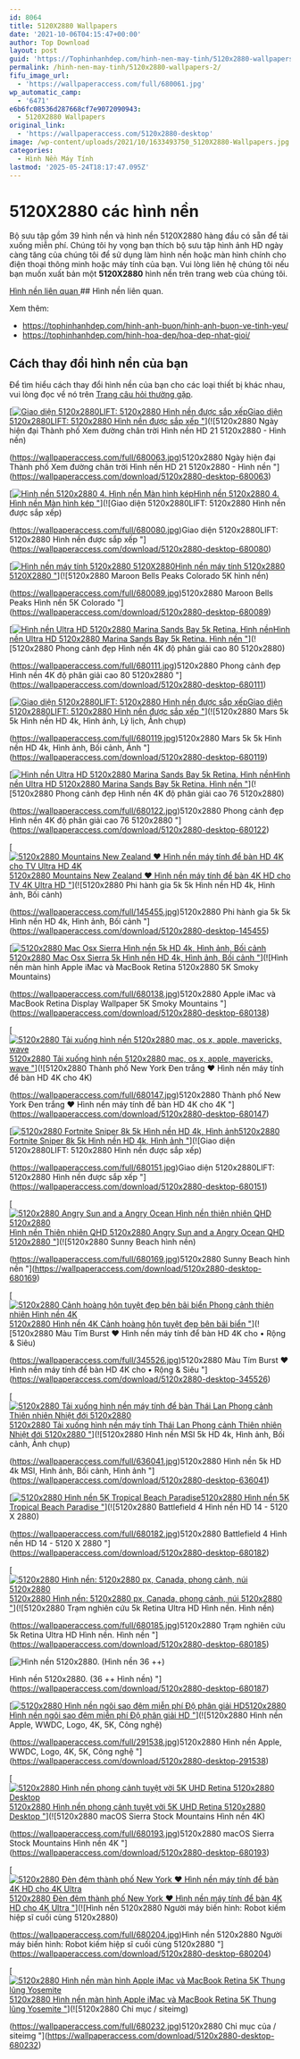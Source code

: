 ```yaml
---
id: 8064
title: 5120X2880 Wallpapers
date: '2021-10-06T04:15:47+00:00'
author: Top Download
layout: post
guid: 'https://Tophinhanhdep.com/hinh-nen-may-tinh/5120x2880-wallpapers-2/'
permalink: /hinh-nen-may-tinh/5120x2880-wallpapers-2/
fifu_image_url:
  - 'https://wallpaperaccess.com/full/680061.jpg'
wp_automatic_camp:
  - '6471'
e6b6fc08536d287668cf7e9072090943:
  - 5120X2880 Wallpapers
original_link:
  - 'https://wallpaperaccess.com/5120x2880-desktop'
image: /wp-content/uploads/2021/10/1633493750_5120X2880-Wallpapers.jpg
categories:
  - Hình Nền Máy Tính
lastmod: '2025-05-24T18:17:47.095Z'
---
```

# 5120X2880 các hình nền

Bộ sưu tập gồm 39 hình nền và hình nền 5120X2880 hàng đầu có sẵn để tải xuống miễn phí. Chúng tôi hy vọng bạn thích bộ sưu tập hình ảnh HD ngày càng tăng của chúng tôi để sử dụng làm hình nền hoặc màn hình chính cho điện thoại thông minh hoặc máy tính của bạn. Vui lòng liên hệ chúng tôi nếu bạn muốn xuất bản một **5120X2880** hình nền trên trang web của chúng tôi.

[Hình nền liên quan ](#related) ## Hình nền liên quan.

   
 Xem thêm:

   
- <https://tophinhanhdep.com/hinh-anh-buon/hinh-anh-buon-ve-tinh-yeu/>
- <https://tophinhanhdep.com/hinh-hoa-dep/hoa-dep-nhat-gioi/>

## Cách thay đổi hình nền của bạn

Để tìm hiểu cách thay đổi hình nền của bạn cho các loại thiết bị khác nhau, vui lòng đọc về nó trên [Trang câu hỏi thường gặp](https://tophinhanhdep.com/faq/).

  
[[![Giao diện 5120x2880LIFT: 5120x2880 Hình nền được sắp xếp](https://wallpaperaccess.com/full/680061.jpg)Giao diện 5120x2880LIFT: 5120x2880 Hình nền được sắp xếp "](https://wallpaperaccess.com/download/5120x2880-desktop-680061)](![5120x2880 Ngày hiện đại Thành phố Xem đường chân trời Hình nền HD 21 5120x2880 - Hình nền)

(https://wallpaperaccess.com/full/680063.jpg)5120x2880 Ngày hiện đại Thành phố Xem đường chân trời Hình nền HD 21 5120x2880 - Hình nền "](https://wallpaperaccess.com/download/5120x2880-desktop-680063)

[[![Hình nền 5120x2880 4. Hình nền Màn hình kép](https://wallpaperaccess.com/full/680072.jpg)Hình nền 5120x2880 4. Hình nền Màn hình kép "](https://wallpaperaccess.com/download/5120x2880-desktop-680072)](![Giao diện 5120x2880LIFT: 5120x2880 Hình nền được sắp xếp)

(https://wallpaperaccess.com/full/680080.jpg)Giao diện 5120x2880LIFT: 5120x2880 Hình nền được sắp xếp "](https://wallpaperaccess.com/download/5120x2880-desktop-680080)

[[![Hình nền máy tính 5120x2880 5120X2880](https://wallpaperaccess.com/full/680085.jpg)Hình nền máy tính 5120x2880 5120X2880 "](https://wallpaperaccess.com/download/5120x2880-desktop-680085)](![5120x2880 Maroon Bells Peaks Colorado 5K hình nền)

(https://wallpaperaccess.com/full/680089.jpg)5120x2880 Maroon Bells Peaks Hình nền 5K Colorado "](https://wallpaperaccess.com/download/5120x2880-desktop-680089)

[[![Hình nền Ultra HD 5120x2880 Marina Sands Bay 5k Retina.  Hình nền](https://wallpaperaccess.com/full/680107.jpg)Hình nền Ultra HD 5120x2880 Marina Sands Bay 5k Retina. Hình nền "](https://wallpaperaccess.com/download/5120x2880-desktop-680107)](![5120x2880 Phong cảnh đẹp Hình nền 4K độ phân giải cao 80 5120x2880)

(https://wallpaperaccess.com/full/680111.jpg)5120x2880 Phong cảnh đẹp Hình nền 4K độ phân giải cao 80 5120x2880 "](https://wallpaperaccess.com/download/5120x2880-desktop-680111)

[[![Giao diện 5120x2880LIFT: 5120x2880 Hình nền được sắp xếp](https://wallpaperaccess.com/full/680115.jpg)Giao diện 5120x2880LIFT: 5120x2880 Hình nền được sắp xếp "](https://wallpaperaccess.com/download/5120x2880-desktop-680115)](![5120x2880 Mars 5k 5k Hình nền HD 4k, Hình ảnh, Lý lịch, Ảnh chụp)

(https://wallpaperaccess.com/full/680119.jpg)5120x2880 Mars 5k 5k Hình nền HD 4k, Hình ảnh, Bối cảnh, Ảnh "](https://wallpaperaccess.com/download/5120x2880-desktop-680119)

[[![Hình nền Ultra HD 5120x2880 Marina Sands Bay 5k Retina.  Hình nền](https://wallpaperaccess.com/full/114799.jpg)Hình nền Ultra HD 5120x2880 Marina Sands Bay 5k Retina. Hình nền "](https://wallpaperaccess.com/download/5120x2880-desktop-114799)](![5120x2880 Phong cảnh đẹp Hình nền 4K độ phân giải cao 76 5120x2880)

(https://wallpaperaccess.com/full/680122.jpg)5120x2880 Phong cảnh đẹp Hình nền 4K độ phân giải cao 76 5120x2880 "](https://wallpaperaccess.com/download/5120x2880-desktop-680122)

[[![5120x2880 Mountains New Zealand ❤ Hình nền máy tính để bàn HD 4K cho TV Ultra HD 4K](https://wallpaperaccess.com/full/680126.jpg)5120x2880 Mountains New Zealand ❤ Hình nền máy tính để bàn 4K HD cho TV 4K Ultra HD "](https://wallpaperaccess.com/download/5120x2880-desktop-680126)](![5120x2880 Phi hành gia 5k 5k Hình nền HD 4k, Hình ảnh, Bối cảnh)

(https://wallpaperaccess.com/full/145455.jpg)5120x2880 Phi hành gia 5k 5k Hình nền HD 4k, Hình ảnh, Bối cảnh "](https://wallpaperaccess.com/download/5120x2880-desktop-145455)

[[![5120x2880 Mac Osx Sierra Hình nền 5k HD 4k, Hình ảnh, Bối cảnh](https://wallpaperaccess.com/full/680137.jpg)5120x2880 Mac Osx Sierra 5k Hình nền HD 4k, Hình ảnh, Bối cảnh "](https://wallpaperaccess.com/download/5120x2880-desktop-680137)](![Hình nền màn hình Apple iMac và MacBook Retina 5120x2880 5K Smoky Mountains)

(https://wallpaperaccess.com/full/680138.jpg)5120x2880 Apple iMac và MacBook Retina Display Wallpaper 5K Smoky Mountains "](https://wallpaperaccess.com/download/5120x2880-desktop-680138)

[[![5120x2880 Tải xuống hình nền 5120x2880 mac, os x, apple, mavericks, wave](https://wallpaperaccess.com/full/680143.jpg)5120x2880 Tải xuống hình nền 5120x2880 mac, os x, apple, mavericks, wave "](https://wallpaperaccess.com/download/5120x2880-desktop-680143)](![5120x2880 Thành phố New York Đen trắng ❤ Hình nền máy tính để bàn HD 4K cho 4K)

(https://wallpaperaccess.com/full/680147.jpg)5120x2880 Thành phố New York Đen trắng ❤ Hình nền máy tính để bàn HD 4K cho 4K "](https://wallpaperaccess.com/download/5120x2880-desktop-680147)

[[![5120x2880 Fortnite Sniper 8k 5k Hình nền HD 4k, Hình ảnh](https://wallpaperaccess.com/full/680149.jpg)5120x2880 Fortnite Sniper 8k 5k Hình nền HD 4k, Hình ảnh "](https://wallpaperaccess.com/download/5120x2880-desktop-680149)](![Giao diện 5120x2880LIFT: 5120x2880 Hình nền được sắp xếp)

(https://wallpaperaccess.com/full/680151.jpg)Giao diện 5120x2880LIFT: 5120x2880 Hình nền được sắp xếp "](https://wallpaperaccess.com/download/5120x2880-desktop-680151)

[[![5120x2880 Angry Sun and a Angry Ocean Hình nền thiên nhiên QHD 5120x2880](https://wallpaperaccess.com/full/680161.jpg)Hình nền Thiên nhiên QHD 5120x2880 Angry Sun and a Angry Ocean QHD 5120x2880 "](https://wallpaperaccess.com/download/5120x2880-desktop-680161)](![5120x2880 Sunny Beach hình nền)

(https://wallpaperaccess.com/full/680169.jpg)5120x2880 Sunny Beach hình nền "](https://wallpaperaccess.com/download/5120x2880-desktop-680169)

[[![5120x2880 Cảnh hoàng hôn tuyệt đẹp bên bãi biển Phong cảnh thiên nhiên Hình nền 4K](https://wallpaperaccess.com/full/680176.jpg)5120x2880 Hình nền 4K Cảnh hoàng hôn tuyệt đẹp bên bãi biển "](https://wallpaperaccess.com/download/5120x2880-desktop-680176)](![5120x2880 Màu Tím Burst ❤ Hình nền máy tính để bàn HD 4K cho • Rộng & Siêu)

(https://wallpaperaccess.com/full/345526.jpg)5120x2880 Màu Tím Burst ❤ Hình nền máy tính để bàn HD 4K cho • Rộng &amp; Siêu "](https://wallpaperaccess.com/download/5120x2880-desktop-345526)

[[![5120x2880 Tải xuống hình nền máy tính để bàn Thái Lan Phong cảnh Thiên nhiên Nhiệt đới 5120x2880](https://wallpaperaccess.com/full/228049.jpg)5120x2880 Tải xuống hình nền máy tính Thái Lan Phong cảnh Thiên nhiên Nhiệt đới 5120x2880 "](https://wallpaperaccess.com/download/5120x2880-desktop-228049)](![5120x2880 Hình nền MSI 5k HD 4k, Hình ảnh, Bối cảnh, Ảnh chụp)

(https://wallpaperaccess.com/full/636041.jpg)5120x2880 Hình nền 5k HD 4k MSI, Hình ảnh, Bối cảnh, Hình ảnh "](https://wallpaperaccess.com/download/5120x2880-desktop-636041)

[[![5120x2880 Hình nền 5K Tropical Beach Paradise](https://wallpaperaccess.com/full/170043.jpg)5120x2880 Hình nền 5K Tropical Beach Paradise "](https://wallpaperaccess.com/download/5120x2880-desktop-170043)](![5120x2880 Battlefield 4 Hình nền HD 14 - 5120 X 2880)

(https://wallpaperaccess.com/full/680182.jpg)5120x2880 Battlefield 4 Hình nền HD 14 - 5120 X 2880 "](https://wallpaperaccess.com/download/5120x2880-desktop-680182)

[[![5120x2880 Hình nền: 5120x2880 px, Canada, phong cảnh, núi 5120x2880](https://wallpaperaccess.com/full/23684.jpg)5120x2880 Hình nền: 5120x2880 px, Canada, phong cảnh, núi 5120x2880 "](https://wallpaperaccess.com/download/5120x2880-desktop-23684)](![5120x2880 Trạm nghiên cứu 5k Retina Ultra HD Hình nền.  Hình nền)

(https://wallpaperaccess.com/full/680185.jpg)5120x2880 Trạm nghiên cứu 5k Retina Ultra HD Hình nền. Hình nền "](https://wallpaperaccess.com/download/5120x2880-desktop-680185)

[![Hình nền 5120x2880.  (Hình nền 36 ++)](https://wallpaperaccess.com/full/680187.jpg)

Hình nền 5120x2880. (36 ++ Hình nền) "](https://wallpaperaccess.com/download/5120x2880-desktop-680187)

[[![5120x2880 Hình nền ngôi sao đêm miễn phí Độ phân giải HD](https://wallpaperaccess.com/full/149338.jpg)5120x2880 Hình nền ngôi sao đêm miễn phí Độ phân giải HD "](https://wallpaperaccess.com/download/5120x2880-desktop-149338)](![5120x2880 Hình nền Apple, WWDC, Logo, 4K, 5K, Công nghệ)

(https://wallpaperaccess.com/full/291538.jpg)5120x2880 Hình nền Apple, WWDC, Logo, 4K, 5K, Công nghệ "](https://wallpaperaccess.com/download/5120x2880-desktop-291538)

[[![5120x2880 Hình nền phong cảnh tuyệt vời 5K UHD Retina 5120x2880 Desktop](https://wallpaperaccess.com/full/680191.jpg)5120x2880 Hình nền phong cảnh tuyệt vời 5K UHD Retina 5120x2880 Desktop "](https://wallpaperaccess.com/download/5120x2880-desktop-680191)](![5120x2880 macOS Sierra Stock Mountains Hình nền 4K)

(https://wallpaperaccess.com/full/680193.jpg)5120x2880 macOS Sierra Stock Mountains Hình nền 4K "](https://wallpaperaccess.com/download/5120x2880-desktop-680193)

[[![5120x2880 Đèn đêm thành phố New York ❤ Hình nền máy tính để bàn 4K HD cho 4K Ultra](https://wallpaperaccess.com/full/14221.jpg)5120x2880 Đèn đêm thành phố New York ❤ Hình nền máy tính để bàn 4K HD cho 4K Ultra "](https://wallpaperaccess.com/download/5120x2880-desktop-14221)](![Hình nền 5120x2880 Người máy biến hình: Robot kiếm hiệp sĩ cuối cùng 5120x2880)

(https://wallpaperaccess.com/full/680204.jpg)Hình nền 5120x2880 Người máy biến hình: Robot kiếm hiệp sĩ cuối cùng 5120x2880 "](https://wallpaperaccess.com/download/5120x2880-desktop-680204)

[[![5120x2880 Hình nền màn hình Apple iMac và MacBook Retina 5K Thung lũng Yosemite](https://wallpaperaccess.com/full/680215.jpg)5120x2880 Hình nền màn hình Apple iMac và MacBook Retina 5K Thung lũng Yosemite "](https://wallpaperaccess.com/download/5120x2880-desktop-680215)](![5120x2880 Chỉ mục / siteimg)

(https://wallpaperaccess.com/full/680232.jpg)5120x2880 Chỉ mục của / siteimg "](https://wallpaperaccess.com/download/5120x2880-desktop-680232)
